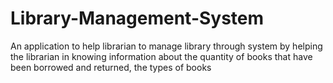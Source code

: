# Library-Management-System
An application to help librarian to manage library through system by helping the librarian in knowing  information about the quantity of books that have been borrowed and returned, the types of books 
